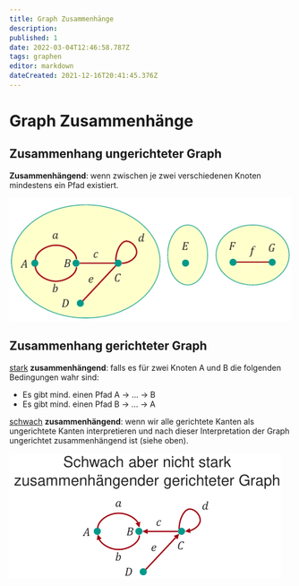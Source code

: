 ```yaml
---
title: Graph Zusammenhänge
description: 
published: 1
date: 2022-03-04T12:46:58.787Z
tags: graphen
editor: markdown
dateCreated: 2021-12-16T20:41:45.376Z
---
```


# Graph Zusammenhänge
## Zusammenhang ungerichteter Graph
**Zusammenhängend**: wenn zwischen je zwei verschiedenen Knoten mindestens ein Pfad existiert.

![zusammenhang-ungerichtet.png](/fom/semester-1/formale-beschreibungsverfahren/zusammenhang-ungerichtet.png)

## Zusammenhang gerichteter Graph
<u>stark</u> **zusammenhängend**: falls es für zwei Knoten A und B die folgenden Bedingungen wahr sind: 
- Es gibt mind. einen Pfad A -> ... -> B
- Es gibt mind. einen Pfad B -> ... -> A

<u>schwach</u> **zusammenhängend**: wenn wir alle gerichtete Kanten als ungerichtete Kanten interpretieren und nach dieser Interpretation der Graph ungerichtet zusammenhängend ist (siehe oben).

![schwach-zusammenhang-gerichtet.png](/fom/semester-1/formale-beschreibungsverfahren/schwach-zusammenhang-gerichtet.png)